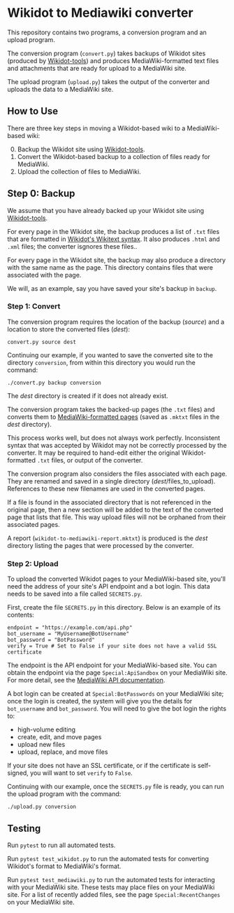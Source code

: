 # Wikidot to Mediawiki converter

This repository contains two programs, a conversion program and an upload program.

The conversion program (`convert.py`) takes backups of Wikidot sites (produced by [Wikidot-tools](https://github.com/bodekerscientific/wikidot_tools)) and produces MediaWiki-formatted text files and attachments that are ready for upload to a MediaWiki site. 

The upload program (`upload.py`) takes the output of the converter and uploads the data to a MediaWiki site.

## How to Use

There are three key steps in moving a Wikidot-based wiki to a MediaWiki-based wiki:

0. Backup the Wikidot site using [Wikidot-tools](https://github.com/bodekerscientific/wikidot_tools).
1. Convert the Wikidot-based backup to a collection of files ready for MediaWiki.
2. Upload the collection of files to MediaWiki.

## Step 0: Backup

We assume that you have already backed up your Wikidot site using [Wikidot-tools](https://github.com/bodekerscientific/wikidot_tools).

For every page in the Wikidot site, the backup produces a list of `.txt` files that are formatted in [Wikidot's Wikitext syntax](https://www.wikidot.com/doc-wiki-syntax:start).  It also produces `.html` and `.xml` files; the converter isgnores these files..

For every page in the Wikidot site, the backup may also produce a directory with the same name as the page.  This directory contains files that were associated with the page.

We will, as an example, say you have saved your site's backup in `backup`.
 
### Step 1: Convert

The conversion program requires the location of the backup (_source_) and a location to store the converted files (_dest_):

    convert.py source dest

Continuing our example, if you wanted to save the converted site to the directory `conversion`, from within this directory you would run the command:

    ./convert.py backup conversion

The _dest_ directory is created if it does not already exist.

The conversion program takes the backed-up pages (the `.txt` files) and converts them to [MediaWiki-formatted pages](https://www.mediawiki.org/wiki/Help:Formatting) (saved as `.mktxt` files in the _dest_ directory).

This process works well, but does not always work perfectly.  Inconsistent syntax that was accepted by Wikidot may not be correctly processed by the converter.  It may be required to hand-edit either the original Wikidot-formatted `.txt` files, or output of the converter.

The conversion program also considers the files associated with each page.  They are renamed and saved in a single directory (_dest_/files_to_upload).  References to these new filenames are used in the converted pages.

If a file is found in the associated directory that is not referenced in the original page, then a new section will be added to the text of the converted page that lists that file.  This way upload files will not be orphaned from their associated pages.

A report (`wikidot-to-mediawiki-report.mktxt`) is produced is the _dest_ directory listing the pages that were processed by the converter.

### Step 2: Upload

To upload the converted Wikidot pages to your MediaWiki-based site, you'll need the address of your site's API endpoint and a bot login.  This data needs to be saved into a file called `SECRETS.py`.

First, create the file `SECRETS.py` in this directory.  Below is an example of its contents:

    endpoint = "https://example.com/api.php"
    bot_username = "MyUsername@BotUsername"
    bot_password = "BotPassword"
    verify = True # Set to False if your site does not have a valid SSL certificate

The endpoint is the API endpoint for your MediaWiki-based site.  You can obtain the endpoint via the page `Special:ApiSandbox` on your MediaWiki site.  For more detail, see the [MediaWiki API documentation](https://www.mediawiki.org/wiki/API:Main_page).

A bot login can be created at `Special:BotPasswords` on your MediaWiki site; once the login is created, the system will give you the details for `bot_username` and `bot_password`.  You will need to give the bot login the rights to:
* high-volume editing
* create, edit, and move pages
* upload new files
* upload, replace, and move files

If your site does not have an SSL certificate, or if the certificate is self-signed, you will want to set `verify` to `False`.

Continuing with our example, once the `SECRETS.py` file is ready, you can run the upload program with the command:

    ./upload.py conversion

Testing
-------

Run `pytest` to run all automated tests.

Run `pytest test_wikidot.py` to run the automated tests for converting Wikidot's format to MediaWiki's format.

Run `pytest test_mediawiki.py` to run the automated tests for interacting with your MediaWiki site.  These tests may place files on your MediaWiki site.  For a list of recently added files, see the page `Special:RecentChanges` on your MediaWiki site.